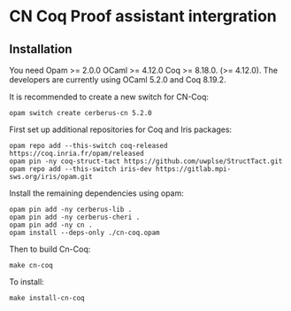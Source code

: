 # CN Coq Proof assistant intergration

## Installation

You need Opam >= 2.0.0 OCaml >= 4.12.0 Coq >= 8.18.0.
(>= 4.12.0). The developers are currently using OCaml 5.2.0 and Coq 8.19.2.

It is recommended to create a new switch for CN-Coq:

```shell
opam switch create cerberus-cn 5.2.0
``` 

First set up additional repositories for Coq and Iris packages:

```shell
opam repo add --this-switch coq-released https://coq.inria.fr/opam/released
opam pin -ny coq-struct-tact https://github.com/uwplse/StructTact.git
opam repo add --this-switch iris-dev https://gitlab.mpi-sws.org/iris/opam.git
```

Install the remaining dependencies using opam:

```shell
opam pin add -ny cerberus-lib .
opam pin add -ny cerberus-cheri .
opam pin add -ny cn .
opam install --deps-only ./cn-coq.opam
```

Then to build Cn-Coq:

```shell
make cn-coq
```

To install:

```shell
make install-cn-coq
```

